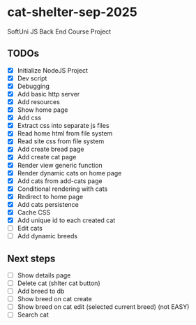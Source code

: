 # cat-shelter-sep-2025

SoftUni JS Back End Course Project

## TODOs

- [x] Initialize NodeJS Project
- [x] Dev script
- [x] Debugging
- [x] Add basic http server
- [x] Add resources
- [x] Show home page
- [x] Add css
- [x] Extract css into separate js files
- [x] Read home html from file system
- [x] Read site css from file system
- [x] Add create bread page
- [x] Add create cat page
- [x] Render view generic function
- [x] Render dynamic cats on home page
- [x] Add cats from add-cats page
- [x] Conditional rendering with cats
- [x] Redirect to home page
- [x] Add cats persistence
- [x] Cache CSS
- [x] Add unique id to each created cat
- [ ] Edit cats
- [ ] Add dynamic breeds

## Next steps

- [ ] Show details page
- [ ] Delete cat (shlter cat button)
- [ ] Add breed to db
- [ ] Show breed on cat create
- [ ] Show breed on cat edit (selected current breed) (not EASY)
- [ ] Search cat
